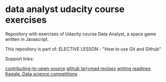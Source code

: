 # data analyst udacity course exercises

Repository with exercises of Udacity course Data Analyst, a space game written in Javascript.

This repository is part of: ELECTIVE LESSON - "How to use Git and Github"

Support links:

[contributing-to-open-source](https://career-resource-center.udacity.com/contributing-to-open-source)
[github larrymad recipes](https://github.com/LarryMad/recipes)
[writing readmes](https://br.udacity.com/course/writing-readmes--ud777/)
[Kaggle, Data science competitions](https://www.kaggle.com/)
